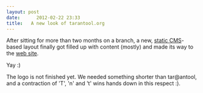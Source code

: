 ```yaml
---
layout: post
date:      2012-02-22 23:33
title:   A new look of tarantool.org
---
```


<p>After sitting for more than two months on a branch, a new, <a href="http://jinja.pocoo.org">static CMS</a>-based layout finally got filled up with content (mostly) and made its way to the <a href="http://tarantool.org">web site</a>.
</p>
<p>
Yay :)
</p>
<p>
The logo is not finished yet. We needed something shorter than tar@antool, and a contraction of 'T', 'n' and 't' wins hands down in this respect :).
</p>
